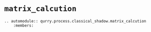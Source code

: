 # `matrix_calcution`

```{eval-rst}
.. automodule:: qurry.process.classical_shadow.matrix_calcution
    :members:
```
